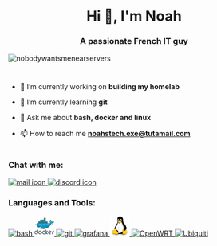 <h1 align="center">Hi 👋, I'm Noah</h1>
<h3 align="center">A passionate French IT guy</h3>

<p align="left"> <img src="https://komarev.com/ghpvc/?username=nobodywantsmenearservers&label=Profile%20views&color=0e75b6&style=flat" alt="nobodywantsmenearservers" /> </p>

#

- 🔭 I’m currently working on **building my homelab**

- 🌱 I’m currently learning **git**

- 💬 Ask me about **bash, docker and linux**

- 📫 How to reach me **noahstech.exe@tutamail.com**

#

<h3 align="left">Chat with me:</h3>
<p align="left">
  <div align="left">
  <a href="mailto:noahstech.exe@tutamail.com" target="_blank">
    <img src="https://img.shields.io/static/v1?message=Mail&logo=gmail&label=&color=D14836&logoColor=white&labelColor=&style=for-the-badge" height="40" alt="mail icon"  />
  </a>
  <a href="https://discord.com/users/@a._.pancake" target="_blank">
    <img src="https://img.shields.io/static/v1?message=Discord&logo=discord&label=&color=7289DA&logoColor=white&labelColor=&style=for-the-badge" height="40" alt="discord icon"  />
  </a>
</div>

###
</p>

<h3 align="left">Languages and Tools:</h3>
<p align="left"> <a href="https://www.gnu.org/software/bash/" target="_blank" rel="noreferrer"> <img src="https://www.vectorlogo.zone/logos/gnu_bash/gnu_bash-icon.svg" alt="bash" width="40" height="40"/> </a>
<a href="https://www.docker.com/" target="_blank" rel="noreferrer"> <img src="https://raw.githubusercontent.com/devicons/devicon/master/icons/docker/docker-original-wordmark.svg" alt="docker" width="40" height="40"/> </a> 
<a href="https://git-scm.com/" target="_blank" rel="noreferrer"> <img src="https://www.vectorlogo.zone/logos/git-scm/git-scm-icon.svg" alt="git" width="40" height="40"/> </a>
<a href="https://grafana.com" target="_blank" rel="noreferrer"> <img src="https://www.vectorlogo.zone/logos/grafana/grafana-icon.svg" alt="grafana" width="40" height="40"/> </a>
<a href="https://www.linux.org/" target="_blank" rel="noreferrer"> <img src="https://raw.githubusercontent.com/devicons/devicon/master/icons/linux/linux-original.svg" alt="linux" width="40" height="40"/> </a> 
</a> <a href="https://openwrt.org/" target="_blank" rel="noreferrer"> <img src="https://icons-for-free.com/iff/png/256/openwrt-1331550891955088043.png" alt="OpenWRT" width="40" height="40"/> </a>
</a> <a href="https://ui.com/" target="_blank" rel="noreferrer"> <img src="https://pbs.twimg.com/profile_images/1610157462321254402/tMCv8T-y_400x400.png" alt="Ubiquiti" width="40" height="40"/> </a>
</p>
